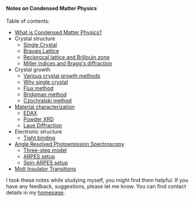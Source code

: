 #### Notes on Condensed Matter Physics 

Table of contents: 

+ [What is Condensed Matter Physics?](introduction.md)
+ Crystal structure 
    - [Single Crystal](crystal-structure/single-crystal.md)
    - [Bravais Lattice](crystal-structure/lattice.md)
    - [Reciprocal lattice and Brillouin zone](crystal-structure/reciprocal-lattice.md)
    - [Miller indices and Bragg's diffraction](crystal-structure/bragg-diffraction.md)
+ Crystal growth 
    - [Various crystal growth methods](crystal-growth/crystal-growth.md)
    - [Why single crystal](crystal-growth/why-single-crystal.md)
    - [Flux method](crystal-growth/flux-method.md) 
    - [Bridgman method](crystal-growth/bridgman-method.md) 
    - [Czochralski method](crystal-growth/czochralski-method.md) 
+ [Material characterization](characterization/characterization.md)
    - [EDAX](characterization/edax.md) 
    - [Powder XRD](characterization/powder-xrd.md) 
    - [Laue Diffraction](characterization/laue.md) 
+ Electronic structure 
    - [Tight binding](electronic-structure/tight-binding.md) 
+ [Angle Resolved Photoemission Spectroscopy](arpes/arpes-intro.md) 
    - [Three-step model](arpes/three-step-model.md) 
    - [ARPES setup](arpes/arpes-setup.md) 
    - [Spin-ARPES setup](arpes/spin-arpes.md) 
+ [Mott Insulator Transitions](mit/mit.md) 

I took these notes while studying myself, you might find them helpful. If you have any feedback, suggestions, please let me know. You can find contact details in my [homepage](https://pranabdas.github.io).

